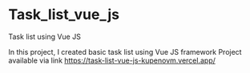 # Task_list_vue_js
Task list using Vue JS

In this project, I created basic task list using Vue JS framework
Project available via link https://task-list-vue-js-kupenovm.vercel.app/
